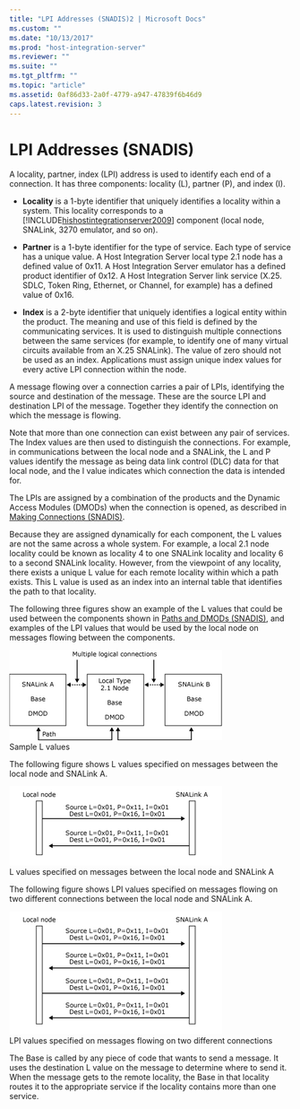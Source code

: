 ```yaml
---
title: "LPI Addresses (SNADIS)2 | Microsoft Docs"
ms.custom: ""
ms.date: "10/13/2017"
ms.prod: "host-integration-server"
ms.reviewer: ""
ms.suite: ""
ms.tgt_pltfrm: ""
ms.topic: "article"
ms.assetid: 0af86d33-2a0f-4779-a947-47839f6b46d9
caps.latest.revision: 3
---
```

# LPI Addresses (SNADIS)
A locality, partner, index (LPI) address is used to identify each end of a connection. It has three components: locality (L), partner (P), and index (I).  
  
-   **Locality** is a 1-byte identifier that uniquely identifies a locality within a system. This locality corresponds to a [!INCLUDE[hishostintegrationserver2009](../core/includes/hishostintegrationserver2009-md.md)] component (local node, SNALink, 3270 emulator, and so on).  
  
-   **Partner** is a 1-byte identifier for the type of service. Each type of service has a unique value. A Host Integration Server local type 2.1 node has a defined value of 0x11. A Host Integration Server emulator has a defined product identifier of 0x12. A Host Integration Server link service (X.25. SDLC, Token Ring, Ethernet, or Channel, for example) has a defined value of 0x16.  
  
-   **Index** is a 2-byte identifier that uniquely identifies a logical entity within the product. The meaning and use of this field is defined by the communicating services. It is used to distinguish multiple connections between the same services (for example, to identify one of many virtual circuits available from an X.25 SNALink). The value of zero should not be used as an index. Applications must assign unique index values for every active LPI connection within the node.  
  
 A message flowing over a connection carries a pair of LPIs, identifying the source and destination of the message. These are the source LPI and destination LPI of the message. Together they identify the connection on which the message is flowing.  
  
 Note that more than one connection can exist between any pair of services. The Index values are then used to distinguish the connections. For example, in communications between the local node and a SNALink, the L and P values identify the message as being data link control (DLC) data for that local node, and the I value indicates which connection the data is intended for.  
  
 The LPIs are assigned by a combination of the products and the Dynamic Access Modules (DMODs) when the connection is opened, as described in [Making Connections (SNADIS)](../core/making-connections-snadis.md).  
  
 Because they are assigned dynamically for each component, the L values are not the same across a whole system. For example, a local 2.1 node locality could be known as locality 4 to one SNALink locality and locality 6 to a second SNALink locality. However, from the viewpoint of any locality, there exists a unique L value for each remote locality within which a path exists. This L value is used as an index into an internal table that identifies the path to that locality.  
  
 The following three figures show an example of the L values that could be used between the components shown in [Paths and DMODs (SNADIS)](../core/paths-and-dmods-snadis.md), and examples of the LPI values that would be used by the local node on messages flowing between the components.  
  
 ![](../core/media/his-32701d.gif "his_32701d")  
Sample L values  
  
 The following figure shows L values specified on messages between the local node and SNALink A.  
  
 ![](../core/media/dev1g.gif "dev1g")  
L values specified on messages between the local node and SNALink A  
  
 The following figure shows LPI values specified on messages flowing on two different connections between the local node and SNALink A.  
  
 ![](../core/media/dev1h.gif "dev1h")  
LPI values specified on messages flowing on two different connections  
  
 The Base is called by any piece of code that wants to send a message. It uses the destination L value on the message to determine where to send it. When the message gets to the remote locality, the Base in that locality routes it to the appropriate service if the locality contains more than one service.